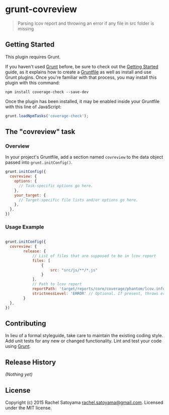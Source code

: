# grunt-covreview

> Parsing lcov report and throwing an error if any file in src folder is missing

## Getting Started
This plugin requires Grunt.

If you haven't used [Grunt](http://gruntjs.com/) before, be sure to check out the [Getting Started](http://gruntjs.com/getting-started) guide, as it explains how to create a [Gruntfile](http://gruntjs.com/sample-gruntfile) as well as install and use Grunt plugins. Once you're familiar with that process, you may install this plugin with this command:

```shell
npm install coverage-check --save-dev
```

Once the plugin has been installed, it may be enabled inside your Gruntfile with this line of JavaScript:

```js
grunt.loadNpmTasks('coverage-check');
```

## The "covreview" task

### Overview
In your project's Gruntfile, add a section named `covreview` to the data object passed into `grunt.initConfig()`.

```js
grunt.initConfig({
  covreview: {
    options: {
      // Task-specific options go here.
    },
    your_target: {
      // Target-specific file lists and/or options go here.
    },
  },
})
```


### Usage Example


```js

grunt.initConfig({
  covreview: {
        release: {
            // List of files that are supposed to be in lcov report
            files: [
                {
                    src: "src/js/**/*.js"
                }
            ],
            // Path to lcov report
            reportPath: 'target/reports/core/coverage/phantom/lcov.info',
            strictnessLevel: 'ERROR' // Optional. If present, throws error in case if lcov is missing something
        }
  },
})
```

## Contributing
In lieu of a formal styleguide, take care to maintain the existing coding style. Add unit tests for any new or changed functionality. Lint and test your code using [Grunt](http://gruntjs.com/).

## Release History
_(Nothing yet)_

## License
Copyright (c) 2015 Rachel Satoyama <rachel.satoyama@gmail.com>. Licensed under the MIT license.

